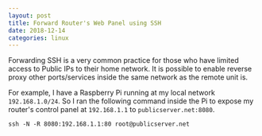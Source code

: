 ```yaml
---
layout: post
title: Forward Router's Web Panel using SSH
date: 2018-12-14
categories: linux
---
```


Forwarding SSH is a very common practice for those who have limited access to Public IPs to their home network. It is possible to enable reverse proxy other ports/services inside the same network as the remote unit is.

For example, I have a Raspberry Pi running at my local network `192.168.1.0/24`. So I ran the following command inside the Pi to expose my router's control panel at `192.168.1.1` to `publicserver.net:8080`.

```
ssh -N -R 8080:192.168.1.1:80 root@publicserver.net
```



